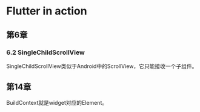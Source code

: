 # Flutter in action

## 第6章

### 6.2 SingleChildScrollView

SingleChildScrollView类似于Android中的ScrollView，它只能接收一个子组件。

## 第14章

BuildContext就是widget对应的Element。



